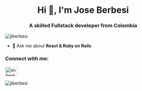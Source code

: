<h1 align="center">Hi 👋, I'm Jose Berbesi</h1>
<h3 align="center">A skilled Fullstack developer from Colombia</h3>

<p align="left"> <img src="https://komarev.com/ghpvc/?username=jlberbesi&label=Profile%20views&color=0e75b6&style=flat" alt="jlberbesi" /> </p>

- 💬 Ask me about **React & Ruby on Rails**

<h3 align="left">Connect with me:</h3>
<p align="left">
<a href="https://twitter.com/imberbesi" target="blank"><img align="center" src="https://raw.githubusercontent.com/rahuldkjain/github-profile-readme-generator/master/src/images/icons/Social/twitter.svg" alt="imberbesi" height="30" width="40" /></a>
</p>

<p><img align="center" src="https://github-readme-stats.vercel.app/api/top-langs?username=jlberbesi&show_icons=true&locale=en&layout=compact" alt="jlberbesi" /></p>
